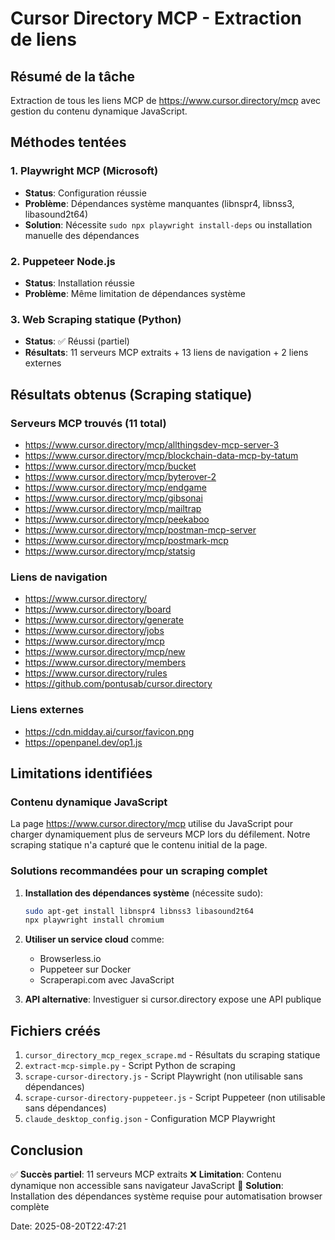 # Cursor Directory MCP - Extraction de liens

## Résumé de la tâche
Extraction de tous les liens MCP de https://www.cursor.directory/mcp avec gestion du contenu dynamique JavaScript.

## Méthodes tentées

### 1. Playwright MCP (Microsoft)
- **Status**: Configuration réussie
- **Problème**: Dépendances système manquantes (libnspr4, libnss3, libasound2t64)
- **Solution**: Nécessite `sudo npx playwright install-deps` ou installation manuelle des dépendances

### 2. Puppeteer Node.js
- **Status**: Installation réussie  
- **Problème**: Même limitation de dépendances système

### 3. Web Scraping statique (Python)
- **Status**: ✅ Réussi (partiel)
- **Résultats**: 11 serveurs MCP extraits + 13 liens de navigation + 2 liens externes

## Résultats obtenus (Scraping statique)

### Serveurs MCP trouvés (11 total)
- https://www.cursor.directory/mcp/allthingsdev-mcp-server-3
- https://www.cursor.directory/mcp/blockchain-data-mcp-by-tatum
- https://www.cursor.directory/mcp/bucket
- https://www.cursor.directory/mcp/byterover-2
- https://www.cursor.directory/mcp/endgame
- https://www.cursor.directory/mcp/gibsonai
- https://www.cursor.directory/mcp/mailtrap
- https://www.cursor.directory/mcp/peekaboo
- https://www.cursor.directory/mcp/postman-mcp-server
- https://www.cursor.directory/mcp/postmark-mcp
- https://www.cursor.directory/mcp/statsig

### Liens de navigation
- https://www.cursor.directory/
- https://www.cursor.directory/board
- https://www.cursor.directory/generate
- https://www.cursor.directory/jobs
- https://www.cursor.directory/mcp
- https://www.cursor.directory/mcp/new
- https://www.cursor.directory/members
- https://www.cursor.directory/rules
- https://github.com/pontusab/cursor.directory

### Liens externes
- https://cdn.midday.ai/cursor/favicon.png
- https://openpanel.dev/op1.js

## Limitations identifiées

### Contenu dynamique JavaScript
La page https://www.cursor.directory/mcp utilise du JavaScript pour charger dynamiquement plus de serveurs MCP lors du défilement. Notre scraping statique n'a capturé que le contenu initial de la page.

### Solutions recommandées pour un scraping complet

1. **Installation des dépendances système** (nécessite sudo):
   ```bash
   sudo apt-get install libnspr4 libnss3 libasound2t64
   npx playwright install chromium
   ```

2. **Utiliser un service cloud** comme:
   - Browserless.io
   - Puppeteer sur Docker
   - Scraperapi.com avec JavaScript

3. **API alternative**: Investiguer si cursor.directory expose une API publique

## Fichiers créés

1. `cursor_directory_mcp_regex_scrape.md` - Résultats du scraping statique
2. `extract-mcp-simple.py` - Script Python de scraping
3. `scrape-cursor-directory.js` - Script Playwright (non utilisable sans dépendances)
4. `scrape-cursor-directory-puppeteer.js` - Script Puppeteer (non utilisable sans dépendances)
5. `claude_desktop_config.json` - Configuration MCP Playwright

## Conclusion

✅ **Succès partiel**: 11 serveurs MCP extraits
❌ **Limitation**: Contenu dynamique non accessible sans navigateur JavaScript
🔧 **Solution**: Installation des dépendances système requise pour automatisation browser complète

Date: 2025-08-20T22:47:21